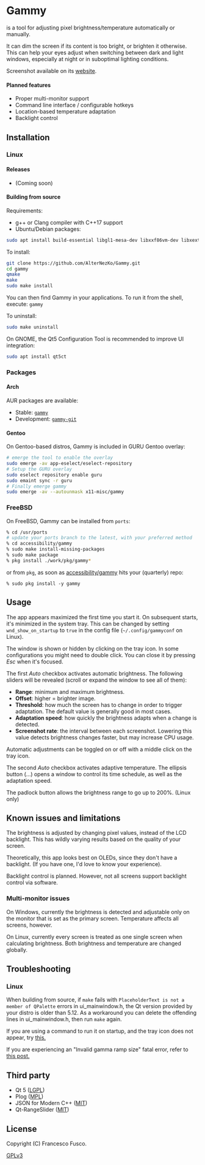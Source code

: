 # Gammy
is a tool for adjusting pixel brightness/temperature automatically or manually.

It can dim the screen if its content is too bright, or brighten it otherwise. This can help your eyes adjust when switching between dark and light windows, especially at night or in suboptimal lighting conditions.

Screenshot available on its [website](https://getgammy.com).
#### Planned features

- Proper multi-monitor support
- Command line interface / configurable hotkeys
- Location-based temperature adaptation
- Backlight control
## Installation

### Linux
#### Releases
- (Coming soon)

#### Building from source
Requirements:
- g++ or Clang compiler with C++17 support
- Ubuntu/Debian packages:
```sh
sudo apt install build-essential libgl1-mesa-dev libxxf86vm-dev libxext-dev qtbase5-dev qtchooser qt5-qmake qtbase5-dev-tools
```
To install:
```sh
git clone https://github.com/AlterNezKo/Gammy.git
cd gammy
qmake
make
sudo make install
```
You can then find Gammy in your applications.
To run it from the shell, execute: `gammy`

To uninstall:
```sh
sudo make uninstall
```
On GNOME, the Qt5 Configuration Tool is recommended to improve UI integration:
```sh
sudo apt install qt5ct
```

### Packages

#### Arch
AUR packages are available:
- Stable: [`gammy`](https://aur.archlinux.org/packages/gammy/)
- Development: [`gammy-git`](https://aur.archlinux.org/packages/gammy-git/)

#### Gentoo

On Gentoo-based distros, Gammy is included in GURU Gentoo overlay:
```bash
# emerge the tool to enable the overlay
sudo emerge -av app-eselect/eselect-repository
# Setup the GURU overlay
sudo eselect repository enable guru
sudo emaint sync -r guru
# Finally emerge gammy
sudo emerge -av --autounmask x11-misc/gammy
```

### FreeBSD
On FreeBSD, Gammy can be installed from `ports`:

```sh
% cd /usr/ports
# update your ports branch to the latest, with your preferred method
% cd accessibility/gammy
% sudo make install-missing-packages
% sudo make package
% pkg install ./work/pkg/gammy*
```

or from `pkg`, as soon as [accessibility/gammy](https://www.freshports.org/accessibility/gammy) hits your (quarterly) repo:

```
% sudo pkg install -y gammy
```

## Usage
The app appears maximized the first time you start it. On subsequent starts, it's minimized in the system tray. This can be changed by setting `wnd_show_on_startup` to `true` in the config file (`~/.config/gammyconf` on Linux).

The window is shown or hidden by clicking on the tray icon. In some configurations you might need to double click. You can close it by pressing *Esc* when it's focused.

The first *Auto* checkbox activates automatic brightness. The following sliders will be revealed (scroll or expand the window to see all of them):
- **Range**: minimum and maximum brightness.
- **Offset**: higher = brighter image.
- **Threshold**: how much the screen has to change in order to trigger adaptation. The default value is generally good in most cases.
- **Adaptation speed**: how quickly the brightness adapts when a change is detected.
- **Screenshot rate**: the interval between each screenshot. Lowering this value detects brightness changes faster, but may increase CPU usage.

Automatic adjustments can be toggled on or off with a middle click on the tray icon.

The second *Auto* checkbox activates adaptive temperature. The ellipsis button (...) opens a window to control its time schedule, as well as the adaptation speed.

The padlock button allows the brightness range to go up to 200%. (Linux only)


## Known issues and limitations
The brightness is adjusted by changing pixel values, instead of the LCD backlight. This has wildly varying results based on the quality of your screen.

Theoretically, this app looks best on OLEDs, since they don't have a backlight. (If you have one, I'd love to know your experience).

Backlight control is planned. However, not all screens support backlight control via software.

### Multi-monitor issues
On Windows, currently the brightness is detected and adjustable only on the monitor that is set as the primary screen. Temperature affects all screens, however.

On Linux, currently every screen is treated as one single screen when calculating brightness. Both brightness and temperature are changed globally.

## Troubleshooting
### Linux
When building from source, if `make` fails with ```PlaceholderText is not a member of QPalette``` errors in ui_mainwindow.h, the Qt version provided by your distro is older than 5.12. As a workaround you can delete the offending lines in ui_mainwindow.h, then run `make` again.

If you are using a command to run it on startup, and the tray icon does not appear, try [this.](https://github.com/Fushko/gammy/issues/57#issuecomment-751358770)

If you are experiencing an "Invalid gamma ramp size" fatal error, refer to [this post.](https://github.com/Fushko/gammy/issues/20#issuecomment-584473270)

## Third party
- Qt 5 ([LGPL](https://doc.qt.io/qt-5/lgpl.html))
- Plog ([MPL](https://github.com/SergiusTheBest/plog/blob/master/LICENSE))
- JSON for Modern C++ ([MIT](https://github.com/nlohmann/json/blob/develop/LICENSE.MIT))
- Qt-RangeSlider ([MIT](https://github.com/ThisIsClark/Qt-RangeSlider/blob/master/LICENSE))

## License
Copyright (C) Francesco Fusco.

[GPLv3](https://github.com/Fushko/gammy/blob/master/LICENSE)

